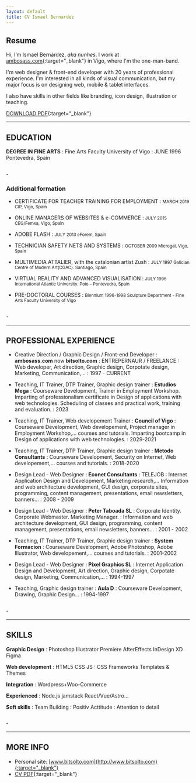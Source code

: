 ```yaml
---
layout: default
title: CV Ismael Bernardez
---
```

## Resume

Hi, I’m Ismael Bernárdez, *aka nunhes*. I work at [ambosass.com](http://ambosass.com){:target="_blank"} in Vigo, where I'm the one-man-band.

I'm web designer &amp; front-end developer with 20 years of professional experience. I'm interested in all kinds of visual communication, but my major focus is on designing web, mobile &amp; tablet interfaces.

I also have skills in other fields like branding, icon design, illustration or teaching.

[DOWNLOAD PDF](docs/CV_IsmaelBernardez_en_2020.pdf){:target="_blank"}

***

## EDUCATION

**DEGREE IN FINE ARTS**
: Fine Arts Faculty University of Vigo
: JUNE 1996 Pontevedra, Spain

### .

### Additional formation
- CERTIFICATE FOR TEACHER TRAINING FOR EMPLOYMENT
: <small>MARCH 2019 CIP, Vigo, Spain</small>

- ONLINE MANAGERS OF WEBSITES &amp; e-COMMERCE
: <small>JULY 2015 CEG/Femxa, Vigo, Spain</small>

- ADOBE FLASH
: <small>JULY 2013 eForem, Spain</small>

- TECHNICIAN SAFETY NETS AND SYSTEMS
: <small>OCTOBER 2009 Microgal, Vigo, Spain</small>

- MULTIMEDIA ATTALIER, with the catalonian artist Zush
: <small>JULY 1997 Galician Centre of Modern Art(CGAC). Santiago, Spain</small>

- VIRTUAL REALITY AND ADVANCED VISUALISATION
: <small>JULY 1996 International Atlantic University. Poio – Pontevedra, Spain</small>

- PRE-DOCTORAL COURSES
: <small>Biennium 1996-1998 Sculpture Department - Fine Arts Faculty University of Vigo</small>

### .

***

## PROFESSIONAL EXPERIENCE

- Creative Direction / Graphic Design / Front-end Developer
: **ambosass.com** now **bitsolto.com**
: ENTREPERNAUR / FREELANCE
: Web developer, Art direction, Graphic design, Corpotate design, Marketing, Communication,...
: 1997 - CURRENT

- Teaching, IT Trainer, DTP Trainer, Graphic design trainer
: **Estudios Mega**
: Courseware Development, Trainer in Employment Workshop. Imparting of professionalism certificate in Design of applications with web 
technologies. Scheduling of classes and practical work, training and evaluation.
: 2023

- Teaching, IT Trainer, Web developement Trainer
: **Council of Vigo**
: Courseware Development, Web developement, Project manager in Employment Workshop,... courses and tutorials. Imparting bootcamp in Design of applications with web 
technologies.
: 2029-2021

- Teaching, IT Trainer, DTP Trainer, Graphic design trainer
: **Metodo Consultants**
: Courseware Development, Security on Internet, Web developement,... courses and tutorials.
: 2018-2020

- Design Lead - Web Designer
: **Econet Consultants** 
: TELEJOB
: Internet Application Design and Development, Marketing research,... Information and web architecture development, GUI design, corporate sites, programming, content management, presentations, email newsletters, banners...
: 2008 - 2009

- Design Lead - Web Designer
: **Peter Taboada SL** 
: Corporate Identity. Corporate Webmaster. Marketing Manager.
: Information and web architecture development, GUI design, programming, content management, presentations, email newsletters, banners...
: 2001 - 2002

- Teaching, IT Trainer, DTP Trainer, Graphic design trainer
: **System Formacion**
: Courseware Development, Adobe Photoshop, Adobe Illustrator, Web developement,... courses and tutorials.
: 2001-2002

- Design Lead - Web Designer
: **Pixel Graphics SL**
: Internet Application Design and Development, Art direction, Graphic design, Corpotate design, Marketing, Communication,...
: 1994-1997	

- Teaching, Graphic design trainer
: **Aula D**
: Courseware Development, Drawing, Graphic Design...
: 1994-1997	

### .

***
## SKILLS
**Graphic Design**
: Photoshop Illustrator Premiere AfterEffects InDesign XD Figma

**Web development**
: HTML5 CSS JS
: CSS Frameworks Templates & Themes 

**Integration**
: Wordpress+Woo-Commerce

**Experienced**
: Node.js jamstack React/Vue/Astro...

**Soft skills**
: Team Building
: Positiv Acttitude
: Attention to detail

### .

***
## MORE INFO
- Personal site: [www.bitsolto.com](http://www.bitsolto.com){:target="_blank"}
- [CV PDF](https://nunhes.github.io/cv/docs/cv__IsmaelBernardez_2023.pdf){:target="_blank"}